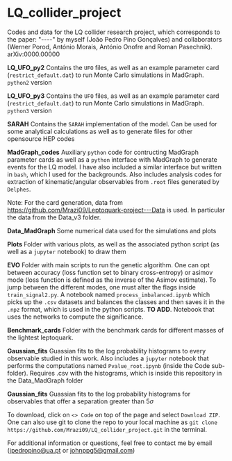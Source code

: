 # LQ_collider_project
Codes and data for the LQ collider research project, which corresponds to the paper: "----" by myself (João Pedro Pino Gonçalves) and collaborators (Werner Porod, António Morais, António Onofre and Roman Pasechnik). arXiv:0000.00000 

**LQ_UFO_py2** Contains the ```UFO``` files, as well as an example parameter card (```restrict_default.dat```) to run Monte Carlo simulations in MadGraph. ```python2``` version

**LQ_UFO_py3** Contains the ```UFO``` files, as well as an example parameter card (```restrict_default.dat```) to run Monte Carlo simulations in MadGraph. ```python3``` version

**SARAH** Contains the ```SARAH``` implementation of the model. Can be used for some analytical calculations as well as to generate files for other opensource HEP codes

**MadGraph_codes** Auxiliary ```python``` code for contructing MadGraph parameter cards as well as a ```python``` interface with MadGraph to generate events for the LQ model. I have also included a similar interface but written in ```bash```, which I used for the backgrounds. Also includes analysis codes for extraction of kinematic/angular observables from ```.root``` files generated by ```Delphes```. 

Note: For the card generation, data from https://github.com/Mrazi09/Leptoquark-project---Data is used. In particular the data from the Data_v3 folder.

**Data_MadGraph** Some numerical data used for the simulations and plots

**Plots** Folder with various plots, as well as the associated python script (as well as a ```jupyter``` notebook) to draw them

**EVO** Folder with main scripts to run the genetic algorithm. One can opt between accuracy (loss function set to binary cross-entropy) or asimov mode (loss function is defined as the inverse of the Asimov estimate). To jump between the different modes, one must alter the flags inside ```train_signal2.py```. A notebook named ```process_imbalanced.ipynb``` which picks up the ```.csv``` datasets and balances the classes and then saves it in the ```.npz``` format, which is used in the python scripts. **TO ADD**. Notebook that uses the networks to compute the significance.

**Benchmark_cards** Folder with the benchmark cards for different masses of the lightest leptoquark.

**Gaussian_fits** Guassian fits to the log probability histograms to every observable studied in this work. Also includes a ```jupyter``` notebook that performs the computations named ```Pvalue_root.ipynb``` (inside the Code sub-folder). Requires .csv with the histograms, which is inside this repository in the Data_MadGraph folder 

**Gaussian_fits** Guassian fits to the log probability histograms for observables that offer a separation greater than $5\sigma$


To download, click on ```<> Code``` on top of the page and select ```Download ZIP```. One can also use git to clone the repo to your local machine as ```git clone https://github.com/Mrazi09/LQ_collider_project.git``` in the terminal.

For additional information or questions, feel free to contact me by email (jpedropino@ua.pt or johnppg5@gmail.com)
